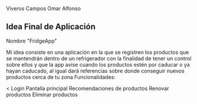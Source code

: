 Viveros Campos Omar Alfonso

## Idea Final de Aplicación 

Nombre  "FridgeApp"

Mi idea consiste en una aplicación en la que se registren los productos que se mantendrán dentro de un refrigerador con la finalidad de tener un control sobre ellos y que la app avise cuando los productos estén por caducar o ya hayan caducado, al igual dará referencias sobre donde conseguir nuevos productos cerca de tu zona
Funcionalidades:

< Login
Pantalla principal
Recomendaciones de productos
Renovar productos
Eliminar productos
